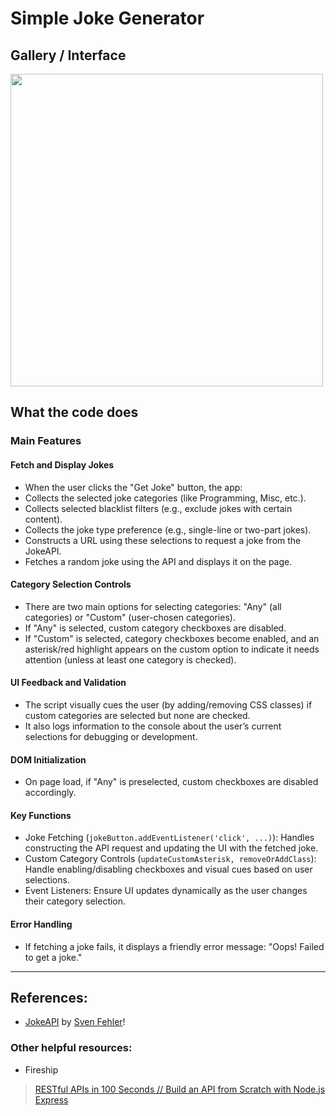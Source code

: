 # Simple Joke Generator
## Gallery / Interface
<img src="https://github.com/user-attachments/assets/6989d89a-7d4f-4fee-83b2-df3d2e5a4bd4" width="500">

## What the code does
### Main Features
#### Fetch and Display Jokes
- When the user clicks the "Get Joke" button, the app:
- Collects the selected joke categories (like Programming, Misc, etc.).
- Collects selected blacklist filters (e.g., exclude jokes with certain content).
- Collects the joke type preference (e.g., single-line or two-part jokes).
- Constructs a URL using these selections to request a joke from the JokeAPI.
- Fetches a random joke using the API and displays it on the page.

#### Category Selection Controls
- There are two main options for selecting categories: "Any" (all categories) or "Custom" (user-chosen categories).
- If "Any" is selected, custom category checkboxes are disabled.
- If "Custom" is selected, category checkboxes become enabled, and an asterisk/red highlight appears on the custom option to indicate it needs attention (unless at least one category is checked).

#### UI Feedback and Validation
- The script visually cues the user (by adding/removing CSS classes) if custom categories are selected but none are checked.
- It also logs information to the console about the user’s current selections for debugging or development.

#### DOM Initialization
- On page load, if "Any" is preselected, custom checkboxes are disabled accordingly.

#### Key Functions
- Joke Fetching (`jokeButton.addEventListener('click', ...)`): Handles constructing the API request and updating the UI with the fetched joke.
- Custom Category Controls (`updateCustomAsterisk, removeOrAddClass`): Handle enabling/disabling checkboxes and visual cues based on user selections.
- Event Listeners: Ensure UI updates dynamically as the user changes their category selection.

#### Error Handling
- If fetching a joke fails, it displays a friendly error message: "Oops! Failed to get a joke."

---
## References:
- [JokeAPI](https://sv443.net/jokeapi/v2/) by [Sven Fehler](https://github.com/Sv443)!

### Other helpful resources:
- Fireship
>[RESTful APIs in 100 Seconds // Build an API from Scratch with Node.js Express](https://youtu.be/-MTSQjw5DrM?si=bvqZoE_xKSv30c0P)
